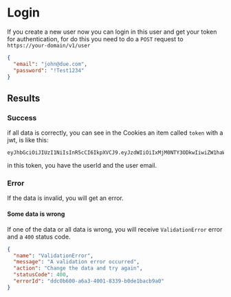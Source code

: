 # Login

If you create a new user now you can login in this user and get your token for authentication, for do this you need to do a `POST` request to `https://your-domain/v1/user`

```json
{
  "email": "john@due.com",
  "password": "!Test1234"
}
```

## Results

### Success

if all data is correctly, you can see in the Cookies an item called `token` with a jwt, is like this:

```
eyJhbGciOiJIUzI1NiIsInR5cCI6IkpXVCJ9.eyJzdWIiOiIxMjM0NTY3ODkwIiwiZW1haWwiOiJqb2huQGR1ZS5jb20iLCJpZCI6ImRkYzBiNjAwLWE2YTMtNDAwMS04MzM5LWIwZGUxYmFjYjlhMCIsImlhdCI6MTUxNjIzOTAyMn0.m7gxXwgh_OUE2lzU88Yx2pamGhfHCDjjIJgVIagbq8A
```

in this token, you have the userId and the user email.

### Error

If the data is invalid, you will get an error.

#### Some data is wrong

If one of the data or all data is wrong, you will receive `ValidationError` error and a `400` status code.

```json
{
  "name": "ValidationError",
  "message": "A validation error occurred",
  "action": "Change the data and try again",
  "statusCode": 400,
  "errorId": "ddc0b600-a6a3-4001-8339-b0de1bacb9a0"
}
```
